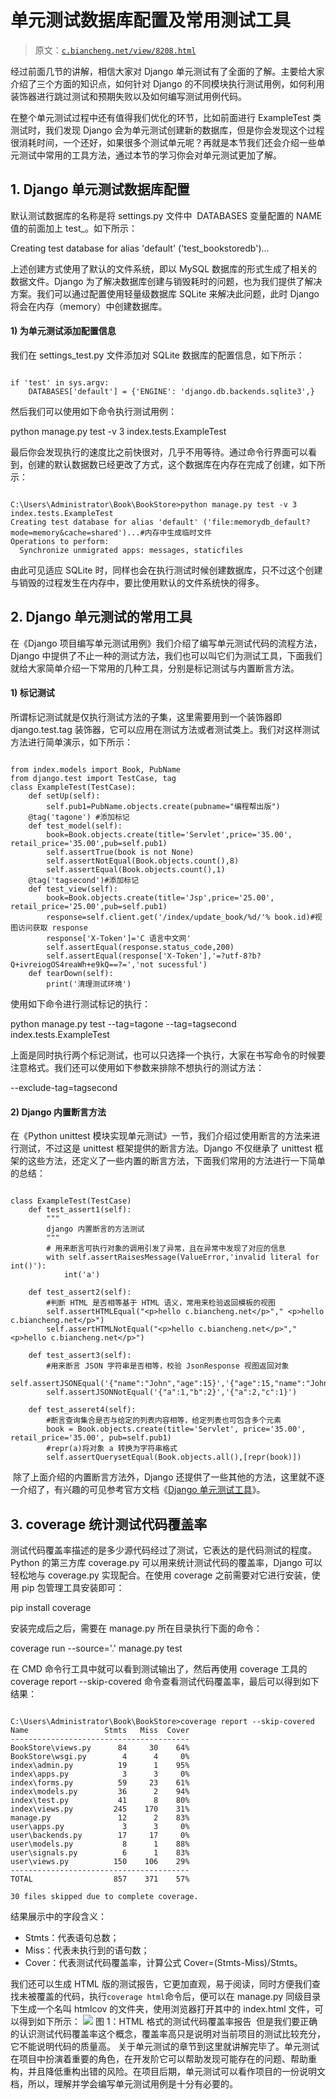 # 单元测试数据库配置及常用测试工具

> 原文：[`c.biancheng.net/view/8208.html`](http://c.biancheng.net/view/8208.html)

经过前面几节的讲解，相信大家对 Django 单元测试有了全面的了解。主要给大家介绍了三个方面的知识点，如何针对 Django 的不同模块执行测试用例，如何利用装饰器进行跳过测试和预期失败以及如何编写测试用例代码。

在整个单元测试过程中还有值得我们优化的环节，比如前面进行 ExampleTest 类测试时，我们发现 Django 会为单元测试创建新的数据库，但是你会发现这个过程很消耗时间，一个还好，如果很多个测试单元呢？再就是本节我们还会介绍一些单元测试中常用的工具方法，通过本节的学习你会对单元测试更加了解。

## 1\. Django 单元测试数据库配置

默认测试数据库的名称是将 settings.py 文件中  DATABASES 变量配置的 NAME 值的前面加上 test_。如下所示：

Creating test database for alias 'default' ('test_bookstoredb')...

上述创建方式使用了默认的文件系统，即以 MySQL 数据库的形式生成了相关的数据文件。Django 为了解决数据库创建与销毁耗时的问题，也为我们提供了解决方案。我们可以通过配置使用轻量级数据库 SQLite 来解决此问题，此时 Django 将会在内存（memory）中创建数据库。

#### 1) 为单元测试添加配置信息

我们在 settings_test.py 文件添加对 SQLite 数据库的配置信息，如下所示：

```

if 'test' in sys.argv:
    DATABASES['default'] = {'ENGINE': 'django.db.backends.sqlite3',}

```

然后我们可以使用如下命令执行测试用例：

python manage.py test -v 3 index.tests.ExampleTest

最后你会发现执行的速度比之前快很对，几乎不用等待。通过命令行界面可以看到，创建的默认数据数已经更改了方式，这个数据库在内存在完成了创建，如下所示：

```

C:\Users\Administrator\Book\BookStore>python manage.py test -v 3 index.tests.ExampleTest
Creating test database for alias 'default' ('file:memorydb_default?mode=memory&cache=shared')...#内存中生成临时文件
Operations to perform:
  Synchronize unmigrated apps: messages, staticfiles
```

由此可见适应 SQLite 时，同样也会在执行测试时候创建数据库，只不过这个创建与销毁的过程发生在内存中，要比使用默认的文件系统快的得多。

## 2\. Django 单元测试的常用工具

在《Django 项目编写单元测试用例》我们介绍了编写单元测试代码的流程方法，Django 中提供了不止一种的测试方法，我们也可以叫它们为测试工具，下面我们就给大家简单介绍一下常用的几种工具，分别是标记测试与内置断言方法。

#### 1) 标记测试

所谓标记测试就是仅执行测试方法的子集，这里需要用到一个装饰器即 django.test.tag 装饰器，它可以应用在测试方法或者测试类上。我们对这样测试方法进行简单演示，如下所示：

```

from index.models import Book, PubName
from django.test import TestCase, tag
class ExampleTest(TestCase):
    def setUp(self):
        self.pub1=PubName.objects.create(pubname="编程帮出版")
    @tag('tagone') #添加标记
    def test_model(self):
        book=Book.objects.create(title='Servlet',price='35.00', retail_price='35.00',pub=self.pub1)
        self.assertTrue(book is not None)
        self.assertNotEqual(Book.objects.count(),8)
        self.assertEqual(Book.objects.count(),1)
    @tag('tagsecond')#添加标记
    def test_view(self):
        book=Book.objects.create(title='Jsp',price='25.00', retail_price='25.00',pub=self.pub1)
        response=self.client.get('/index/update_book/%d/'% book.id)#视图访问获取 response
        response['X-Token']='C 语言中文网'
        self.assertEqual(response.status_code,200)
        self.assertEqual(response['X-Token'],'=?utf-8?b?Q+ivreiogOS4reaWh+e9kQ==?=','not sucessful')
    def tearDown(self):
        print('清理测试环境')
```

使用如下命令进行测试标记的执行：

python manage.py test --tag=tagone --tag=tagsecond index.tests.ExampleTest

上面是同时执行两个标记测试，也可以只选择一个执行，大家在书写命令的时候要注意格式。我们还可以使用如下参数来排除不想执行的测试方法：

--exclude-tag=tagsecond 

#### 2) Django 内置断言方法

在《Python unittest 模块实现单元测试》一节，我们介绍过使用断言的方法来进行测试，不过这是 unittest 框架提供的断言方法。Django 不仅继承了 unittest 框架的这些方法，还定义了一些内置的断言方法，下面我们常用的方法进行一下简单的总结：

```

class ExampleTest(TestCase)
    def test_assert1(self):
        """
        django 内置断言的方法测试
        """
        # 用来断言可执行对象的调用引发了异常，且在异常中发现了对应的信息
        with self.assertRaisesMessage(ValueError,'invalid literal for int()'):
            int('a')

    def test_assert2(self):
        #判断 HTML 是否相等基于 HTML 语义，常用来检验返回模板的视图
        self.assertHTMLEqual("<p>hello c.biancheng.net</p>"," <p>hello c.biancheng.net</p>")
        self.assertHTMLNotEqual("<p>hello c.biancheng.net</p>","<p>hello c.biancheng.net</p>")

    def test_assert3(self):
        #用来断言 JSON 字符串是否相等，校验 JsonResponse 视图返回对象
        self.assertJSONEqual('{"name":"John","age":15}','{"age":15,"name":"John"}')
        self.assertJSONNotEqual('{"a":1,"b":2}','{"a":2,"c":1}')

    def test_asseret4(self):
        #断言查询集合是否与给定的列表内容相等，给定列表也可包含多个元素
        book = Book.objects.create(title='Servlet', price='35.00', retail_price='35.00', pub=self.pub1)
        #repr(a)将对象 a 转换为字符串格式
        self.assertQuerysetEqual(Book.objects.all(),[repr(book)])
```

 除了上面介绍的内置断言方法外，Django 还提供了一些其他的方法，这里就不逐一介绍了，有兴趣的可见参考官方文档《[Django 单元测试工具](https://docs.djangoproject.com/zh-hans/2.2/topics/testing/tools/)》。

## 3\. coverage 统计测试代码覆盖率

测试代码覆盖率描述的是多少源代码经过了测试，它表达的是代码测试的程度。Python 的第三方库 coverage.py 可以用来统计测试代码的覆盖率，Django 可以轻松地与 coverage.py 实现配合。在使用 coverage 之前需要对它进行安装，使用 pip 包管理工具安装即可：

pip install coverage

安装完成后之后，需要在 manage.py 所在目录执行下面的命令：

coverage run --source='.' manage.py test

在 CMD 命令行工具中就可以看到测试输出了，然后再使用 coverage 工具的 coverage report --skip-covered 命令查看测试代码覆盖率，最后可以得到如下结果：

```

C:\Users\Administrator\Book\BookStore>coverage report --skip-covered
Name                 Stmts   Miss  Cover
----------------------------------------
BookStore\views.py      84     30    64%
BookStore\wsgi.py        4      4     0%
index\admin.py          19      1    95%
index\apps.py            3      3     0%
index\forms.py          59     23    61%
index\models.py         36      2    94%
index\test.py           41      8    80%
index\views.py         245    170    31%
manage.py               12      2    83%
user\apps.py             3      3     0%
user\backends.py        17     17     0%
user\models.py           8      1    88%
user\signals.py          6      1    83%
user\views.py          150    106    29%
----------------------------------------
TOTAL                  857    371    57%

30 files skipped due to complete coverage.
```

结果展示中的字段含义：

*   Stmts：代表语句总数；
*   Miss：代表未执行到的语句数；
*   Cover：代表测试代码覆盖率，计算公式 Cover=(Stmts-Miss)/Stmts。

我们还可以生成 HTML 版的测试报告，它更加直观，易于阅读，同时方便我们查找未被覆盖的代码，执行`coverage html`命令后，便可以在 manage.py 同级目录下生成一个名叫 htmlcov 的文件夹，使用浏览器打开其中的 index.html 文件，可以得到如下所示：
![](img/b4005b12c70d01020dd081c1b2527480.png)
图 1：HTML 格式的测试代码覆盖率报告
 但是我们要正确的认识测试代码覆盖率这个概念，覆盖率高只是说明对当前项目的测试比较充分，它不能说明代码的质量高。 关于单元测试的章节到这里就讲解完毕了。单元测试在项目中扮演着重要的角色，在开发阶它可以帮助发现可能存在的问题、帮助重构，并且降低重构出错的风险。在项目后期，单元测试可以看作项目的一份说明文档，所以，理解并学会编写单元测试用例是十分有必要的。